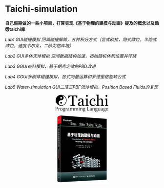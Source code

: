 # Taichi-simulation

**自己假期做的一些小项目，打算实现《基于物理的建模与动画》提及的概念以及熟悉taichi库**

*Lab1 GUI碰撞模拟 回溯碰撞解除，五种积分方式（显式欧拉，隐式欧拉，半隐式欧拉，速度韦尔莱，二阶龙格库塔）*

*Lab2 GUI多体天体模拟  空间数据结构加速，初始随机体积位置并环绕*

*Lab3 GGUI布料模拟，基于胡克定律的PBD改进*

*Lab4 GGUI多刚体碰撞模拟，各式向量运算和罗德里格旋转公式*

*Lab5 Water-simulation GUI二渲三PBF流体模拟，Position Based Fluids的复现*

<div align=center>
<img src="https://github.com/1242857339/Taichi-simulation/blob/main/taichi.png" width = "35%" height = "35%" />
</div>

<div align=center>
<img src="https://github.com/1242857339/Taichi-simulation/blob/main/book.jpg" width = "35%" height = "35%" />
</div>
